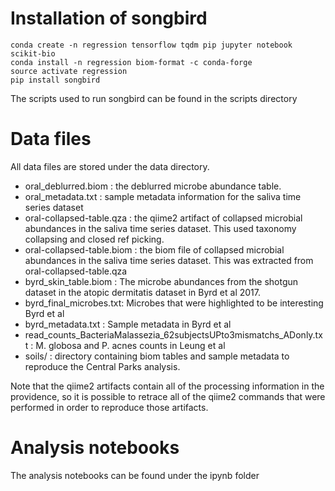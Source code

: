 # Installation of songbird

```
conda create -n regression tensorflow tqdm pip jupyter notebook scikit-bio
conda install -n regression biom-format -c conda-forge
source activate regression
pip install songbird
```

The scripts used to run songbird can be found in the scripts directory

# Data files

All data files are stored under the data directory.

- oral_deblurred.biom : the deblurred microbe abundance table.
- oral_metadata.txt : sample metadata information for the saliva time series dataset
- oral-collapsed-table.qza : the qiime2 artifact of collapsed microbial abundances in the saliva time series dataset.  This used taxonomy collapsing and closed ref picking.
- oral-collapsed-table.biom : the biom file of collapsed microbial abundances in the saliva time series dataset. This was extracted from oral-collapsed-table.qza
- byrd_skin_table.biom : The microbe abundances from the shotgun dataset in the atopic dermitatis dataset in Byrd et al 2017.
- byrd_final_microbes.txt: Microbes that were highlighted to be interesting Byrd et al
- byrd_metadata.txt : Sample metadata in Byrd et al
- read_counts_BacteriaMalassezia_62subjectsUPto3mismatchs_ADonly.txt : M. globosa and P. acnes counts in Leung et al
- soils/ : directory containing biom tables and sample metadata to reproduce the Central Parks analysis.

Note that the qiime2 artifacts contain all of the processing information in the providence, so it is possible to retrace all of the qiime2 commands that were performed in order to reproduce those artifacts.

# Analysis notebooks

The analysis notebooks can be found under the ipynb folder
